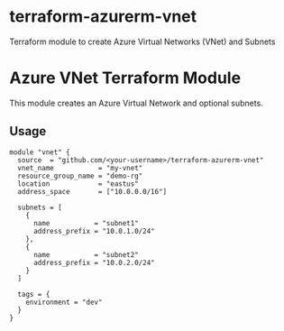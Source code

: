 # terraform-azurerm-vnet
Terraform module to create Azure Virtual Networks (VNet) and Subnets
# Azure VNet Terraform Module

This module creates an Azure Virtual Network and optional subnets.

## Usage

```hcl
module "vnet" {
  source  = "github.com/<your-username>/terraform-azurerm-vnet"
  vnet_name           = "my-vnet"
  resource_group_name = "demo-rg"
  location            = "eastus"
  address_space       = ["10.0.0.0/16"]

  subnets = [
    {
      name           = "subnet1"
      address_prefix = "10.0.1.0/24"
    },
    {
      name           = "subnet2"
      address_prefix = "10.0.2.0/24"
    }
  ]

  tags = {
    environment = "dev"
  }
}
